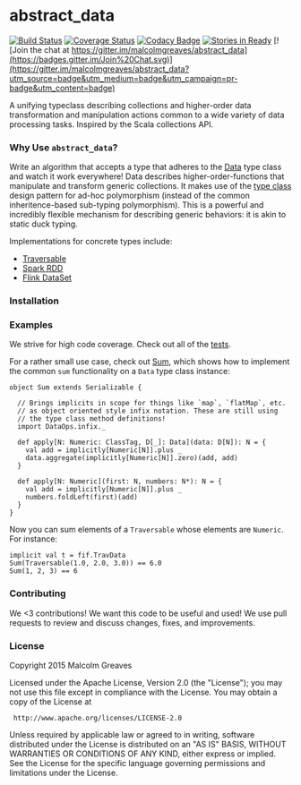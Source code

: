 abstract_data
============
[![Build Status](https://travis-ci.org/malcolmgreaves/abstract_data.svg?branch=master)](https://travis-ci.org/malcolmgreaves/abstract_data) [![Coverage Status](https://coveralls.io/repos/malcolmgreaves/abstract_data/badge.svg?branch=master&service=github)](https://coveralls.io/github/malcolmgreaves/abstract_data?branch=master)
 [![Codacy Badge](http://api.codacy.com:80/project/badge/7a4fbaf2cbe6449993224d6eb4df0f13)](https://www.codacy.com/app/greavesmalcolm/abstract_data) [![Stories in Ready](https://badge.waffle.io/malcolmgreaves/abstract_data.png?label=ready&title=Ready)](https://waffle.io/malcolmgreaves/abstract_data)  [![Join the chat at https://gitter.im/malcolmgreaves/abstract_data](https://badges.gitter.im/Join%20Chat.svg)](https://gitter.im/malcolmgreaves/abstract_data?utm_source=badge&utm_medium=badge&utm_campaign=pr-badge&utm_content=badge)

A unifying typeclass describing collections and higher-order data transformation and manipulation actions common to a wide variety of data processing tasks. Inspired by the Scala collections API.

### Why Use `abstract_data`?

Write an algorithm that accepts a type that adheres to the [Data](https://github.com/malcolmgreaves/abstract_data/blob/master/src/main/scala/fif/Data.scala) type class and watch it work everywhere! Data describes higher-order-functions that manipulate and transform generic collections. It makes use of the [type class](https://en.wikipedia.org/wiki/Type_class) design pattern for ad-hoc polymorphism (instead of the common inheritence-based sub-typing polymorphism). This is a powerful and incredibly flexible mechanism for describing generic behaviors: it is akin to static duck typing.

Implementations for concrete types include:
* [Traversable](https://github.com/malcolmgreaves/abstract_data/blob/master/src/main/scala/fif/TravData.scala)
* [Spark RDD](https://github.com/malcolmgreaves/sparkmod)
* [Flink DataSet](https://github.com/malcolmgreaves/flinkmod)

### Installation

### Examples

We strive for high code coverage. Check out all of the [tests](https://github.com/malcolmgreaves/abstract_data/tree/master/src/test/scala/fif).

For a rather small use case, check out [Sum](), which shows how to implement the common `sum` functionality on a `Data` type class instance:

    object Sum extends Serializable {
    
      // Brings implicits in scope for things like `map`, `flatMap`, etc.
      // as object oriented style infix notation. These are still using
      // the type class method definitions!
      import DataOps.infix._
      
      def apply[N: Numeric: ClassTag, D[_]: Data](data: D[N]): N = {
        val add = implicitly[Numeric[N]].plus _
        data.aggregate(implicitly[Numeric[N]].zero)(add, add)
      }

      def apply[N: Numeric](first: N, numbers: N*): N = {
        val add = implicitly[Numeric[N]].plus _
        numbers.foldLeft(first)(add)
      }
    }

Now you can sum elements of a `Traversable` whose elements are `Numeric`. For instance:

    implicit val t = fif.TravData
    Sum(Traversable(1.0, 2.0, 3.0)) == 6.0
    Sum(1, 2, 3) == 6

### Contributing
We <3 contributions! We want this code to be useful and used! We use pull requests to review and discuss changes, fixes, and improvements.

### License

Copyright 2015 Malcolm Greaves

 Licensed under the Apache License, Version 2.0 (the "License");
 you may not use this file except in compliance with the License.
 You may obtain a copy of the License at

     http://www.apache.org/licenses/LICENSE-2.0

 Unless required by applicable law or agreed to in writing, software
 distributed under the License is distributed on an "AS IS" BASIS,
 WITHOUT WARRANTIES OR CONDITIONS OF ANY KIND, either express or implied.
 See the License for the specific language governing permissions and
 limitations under the License.
